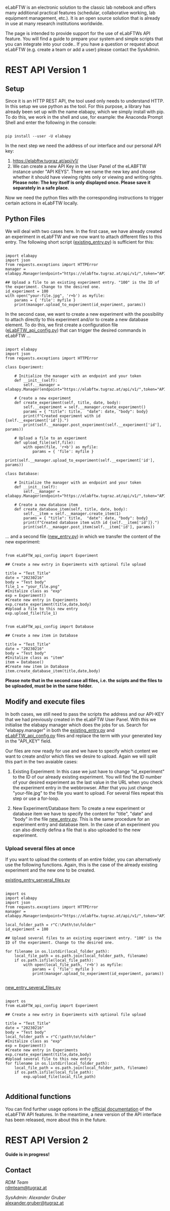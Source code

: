 eLabFTW is an electronic solution to the classic lab notebook and offers many additional practical features (schedular, collaborative working, lab equipment management, etc.). It is an open source solution that is already in use at many research institutions worldwide.

The page is intended to provide support for the use of eLabFTWs API feature. You will find a guide to prepare your system and simple scripts that you can integrate into your code.. If you have a question or request about eLabFTW (e.g. create a team or add a user) please contact the SysAdmin.

# REST API Version 1

## Setup
Since it is an HTTP REST API, the tool used only needs to understand HTTP. In this setup we use python as the tool. For this purpose, a library has already been set up with the name elabapy, which we simply install with pip. To do this, we work in the shell and use, for example: the Anaconda Prompt Shell and enter the following in the console:<br>

```

pip install --user -U elabapy

```

In the next step we need the address of our interface and our personal API key:
1. https://elabftw.tugraz.at/api/v1/
2. We can create a new API Key in the User Panel of the eLABFTW instance under "API KEYS". There we name the new key and choose whether it should have viewing rights only or viewing and writing rights. <b>Please note: The key itself is only displayed once. Please save it separately in a safe place.</b>

Now we need the python files with the corresponding instructions to trigger certain actions in eLabFTW locally.

## Python Files

We will deal with two cases here. In the first case, we have already created an experiment in eLabFTW and we now want to attach different files to this entry. The following short script ([existing_entry.py](https://github.com/alexgu2008/elabftw_api_support/blob/main/existing_entry.py)) is sufficient for this:

```

import elabapy
import json
from requests.exceptions import HTTPError
manager = elabapy.Manager(endpoint="https://elabftw.tugraz.at/api/v1/",token="API_KEY")

## Upload a file to an existing experiment entry. "100" is the ID of the experiment. Change to the desired one.
id_experiment = 100
with open("your-file.jpg", 'r+b') as myfile:
    params = { 'file': myfile }
    print(manager.upload_to_experiment(id_experiment, params))

```

In the second case, we want to create a new experiment with the possibility to attach directly to this experiment and/or to create a new database element. To do this, we first create a configuration file ([eLabFTW_api_config.py](https://github.com/alexgu2008/elabftw_api_support/blob/main/eLabFTW_api_config.py)) that can trigger the desired commands in eLabFTW ...

```

import elabapy
import json
from requests.exceptions import HTTPError

class Experiment:

    # Initialize the manager with an endpoint and your token
    def __init__(self):
        self.__manager = elabapy.Manager(endpoint="https://elabftw.tugraz.at/api/v1/",token="API_KEY")
  
    # Create a new experiment
    def create_experiment(self, title, date, body):
        self.__experiment = self.__manager.create_experiment()
        params = { "title": title,  "date": date, "body": body}
        print(f"Created experiment with id {self.__experiment['id']}.")
        print(self.__manager.post_experiment(self.__experiment['id'], params))
        
    # Upload a file to an experiment
    def upload_file(self,file):
        with open(file, 'r+b') as myfile:
            params = { 'file': myfile }
            print(self.__manager.upload_to_experiment(self.__experiment['id'], params))
            
class Database:
    
    # Initialize the manager with an endpoint and your token
    def __init__(self):
        self.__manager = elabapy.Manager(endpoint="https://elabftw.tugraz.at/api/v1/",token="API_KEY")
   
    # Create a new database item
    def create_database_item(self, title, date, body):     
        self.__item = self.__manager.create_item(1)
        params = { "title": title,  "date": date, "body": body}
        print(f"Created database item with id {self.__item['id']}.")
        print(self.__manager.post_item(self.__item['id'], params))

```
... and a second file ([new_entry.py](https://github.com/alexgu2008/elabftw_api_support/blob/main/new_entry.py)) in which we transfer the content of the new experiment:

```

from eLabFTW_api_config import Experiment

## Create a new extry in Experiments with optional file upload

title = "Test_Title"
date = "20230216"
body = "Test body"
file_1 = "your_file.png"
#Initalize class as "exp"
exp = Experiment()
#Create new entry in Experiments
exp.create_experiment(title,date,body)
#Upload a file to this new entry
exp.upload_file(file_1)


from eLabFTW_api_config import Database

## Create a new item in Database

title = "Test_Title"
date = "20230216"
body = "Test body"
#Initalize class as "item"
item = Database()
#Create new item in Database
item.create_database_item(title,date,body)

```
<b>Please note that in the second case all files, i.e. the scipts and the files to be uploaded, must be in the same folder.</b>

## Modify and execute files

In both cases, we still need to pass the scripts the address and our API-KEY that we had previously created in the eLabFTW User Panel. With this we initialise the elabapy manager which does the jobs for us. Search for "elabapy.manager" in both the [existing_entry.py](https://github.com/alexgu2008/elabftw_api_support/blob/main/existing_entry.py) and [eLabFTW_api_config.py](https://github.com/alexgu2008/elabftw_api_support/blob/main/eLabFTW_api_config.py) files and replace the term with your generated key in the "API_KEY" field.

Our files are now ready for use and we have to specify which content we want to create and/or which files we desire to upload. Again we will split this part in the two avaiable cases:

1. Existing Experiment: In this case we just have to change "id_experiment" to the ID of our already existing experiment. You will find the ID number of your desired experiment as the last value in the URL when you check the experiment entry in the webbrowser. After that you just change "your-file.jpg" to the file you want to upload. For several files repeat this step or use a for-loop.

2. New Experiment/Database Item: To create a new experiment or database item we have to specify the content for "title", "date" and "body" in the file [new_entry.py](https://github.com/alexgu2008/elabftw_api_support/blob/main/new_entry.py). This is the same procedure for an experiment entry and database item. In the case of an experiment you can also directly defina a file that is also uploaded to the new experiment.

### Upload several files at once

If you want to upload the contents of an entire folder, you can alternatively use the following functions. Again, this is the case of the already existing experiment and the new one to be created.

[existing_entry_serveral_files.py](https://github.com/alexgu2008/elabftw_api_support/blob/main/existing_entry_serveral_files.py)
```

import os
import elabapy
import json
from requests.exceptions import HTTPError
manager = elabapy.Manager(endpoint="https://elabftw.tugraz.at/api/v1/",token="API_KEY")

local_folder_path = r"C:\Path\to\folder"
id_experiment = 100

## Upload several files to an existing experiment entry. "100" is the ID of the experiment. Change to the desired one.

for filename in os.listdir(local_folder_path):
    local_file_path = os.path.join(local_folder_path, filename)
    if os.path.isfile(local_file_path):
        with open(local_file_path, 'r+b') as myfile:
            params = { 'file': myfile }
            print(manager.upload_to_experiment(id_experiment, params))
            
```

[new_entry_several_files.py](https://github.com/alexgu2008/elabftw_api_support/blob/main/new_entry_several_files.py)
```

import os
from eLabFTW_api_config import Experiment

## Create a new extry in Experiments with optional file upload

title = "Test_Title"
date = "20230216"
body = "Test body"
local_folder_path = r"C:\path\to\folder"
#Initalize class as "exp"
exp = Experiment()
#Create new entry in Experiments
exp.create_experiment(title,date,body)
#Upload several file to this new entry
for filename in os.listdir(local_folder_path):
    local_file_path = os.path.join(local_folder_path, filename)
    if os.path.isfile(local_file_path):
        exp.upload_file(local_file_path)
        
```

## Additional functions

You can find further usage options in the [official documentation](https://doc.elabftw.net/api/) of the eLabFTW API features. In the meantime, a new version of the API interface has been released, more about this in the future.

# REST API Version 2

<b>Guide is in progress!</b>

## Contact
*RDM* *Team*<br>
<rdmteam@tugraz.at>

*SysAdmin:* *Alexander* *Gruber*<br>
<alexander.gruber@tugraz.at>

